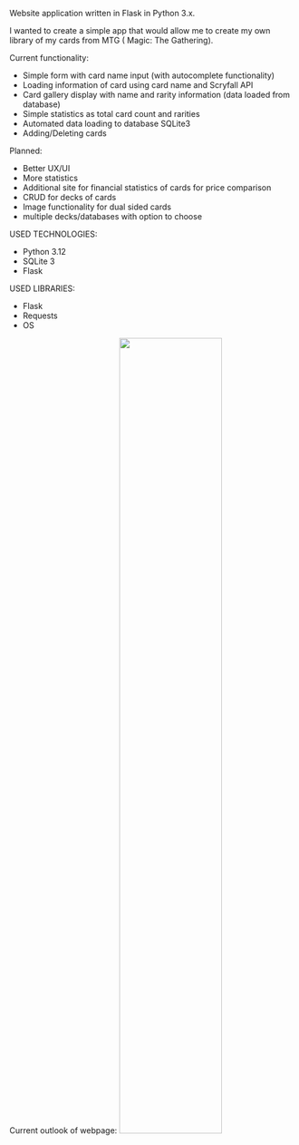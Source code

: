 Website application written in Flask in Python 3.x.

I wanted to create a simple app that would allow me to create my own library of my cards from MTG ( Magic: The Gathering).

Current functionality:
- Simple form with card name input (with autocomplete functionality)
- Loading information of card using card name and Scryfall API
- Card gallery display with name and rarity information (data loaded from database)
- Simple statistics as total card count and rarities
- Automated data loading to database SQLite3
- Adding/Deleting cards

Planned:
- Better UX/UI
- More statistics
- Additional site for financial statistics of cards for price comparison
- CRUD for decks of cards
- Image functionality for dual sided cards
- multiple decks/databases with option to choose


USED TECHNOLOGIES:
- Python 3.12
- SQLite 3
- Flask

USED LIBRARIES:
- Flask
- Requests
- OS


Current outlook of webpage:
<img src='./main_site.jpg' width=60%>
